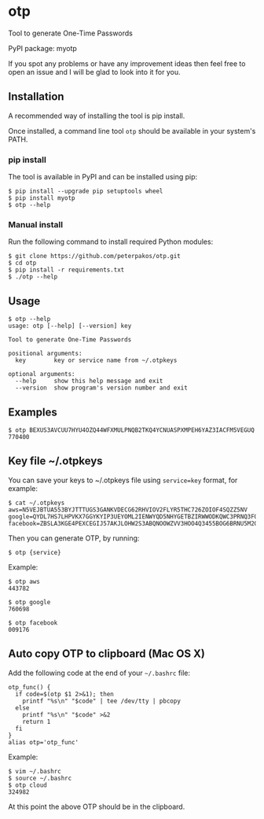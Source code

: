 # otp
Tool to generate One-Time Passwords

PyPI package: myotp

If you spot any problems or have any improvement ideas then feel free to open
an issue and I will be glad to look into it for you.

## Installation
A recommended way of installing the tool is pip install.

Once installed, a command line tool `otp` should be available in your system's PATH.

### pip install
The tool is available in PyPI and can be installed using pip:
```
$ pip install --upgrade pip setuptools wheel
$ pip install myotp
$ otp --help
```

### Manual install
Run the following command to install required Python modules:
```
$ git clone https://github.com/peterpakos/otp.git
$ cd otp
$ pip install -r requirements.txt
$ ./otp --help
```

## Usage
~~~
$ otp --help
usage: otp [--help] [--version] key

Tool to generate One-Time Passwords

positional arguments:
  key        key or service name from ~/.otpkeys

optional arguments:
  --help     show this help message and exit
  --version  show program's version number and exit
~~~

## Examples
~~~
$ otp BEXUS3AVCUU7HYU4OZQ44WFXMULPNQB2TKQ4YCNUASPXMPEH6YAZ3IACFM5VEGUQ
770400
~~~

## Key file ~/.otpkeys
You can save your keys to ~/.otpkeys file using ```service=key``` format, for
example:
~~~
$ cat ~/.otpkeys
aws=N5VEJBTUA553BYJTTTUGS3GANKVDECG62RHVIOV2FLYR5THC726ZOIOF4SQZZ5NV
google=QYDL7HS7LHPVKX7GGYKYIP3UEYOML2IENWYQD5NHYGETBZIRWWODKQWC3PRNQ3FO
facebook=ZBSLA3KGE4PEXCEGIJ57AKJLOHW2S3ABQNOOWZVV3HOO4Q3455BOG6BRNU5M2QK4
~~~

Then you can generate OTP, by running:
~~~
$ otp {service}
~~~

Example:
~~~
$ otp aws
443782

$ otp google
760698

$ otp facebook
009176
~~~

## Auto copy OTP to clipboard (Mac OS X)
Add the following code at the end of your `~/.bashrc` file:
~~~
otp_func() {
  if code=$(otp $1 2>&1); then
    printf "%s\n" "$code" | tee /dev/tty | pbcopy
  else
    printf "%s\n" "$code" >&2
    return 1
  fi
}
alias otp='otp_func'
~~~

Example:
~~~
$ vim ~/.bashrc
$ source ~/.bashrc
$ otp cloud
324982
~~~
At this point the above OTP should be in the clipboard.
